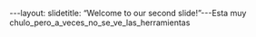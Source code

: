 ---layout: slidetitle: “Welcome to our second slide!”---Esta muy chulo_pero_a_veces_no_se_ve_las_herramientas
